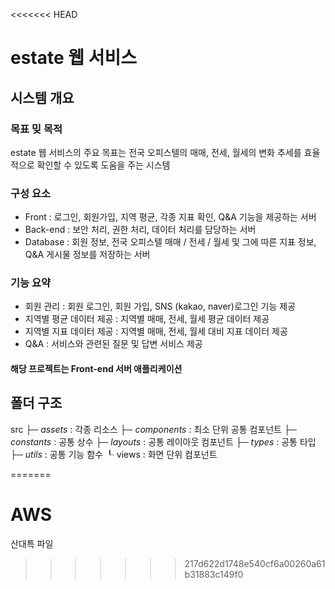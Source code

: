 <<<<<<< HEAD
# estate 웹 서비스 

## 시스템 개요 

### 목표 밎 목적
estate 웹 서비스의 주요 목표는 전국 오피스텔의 매매, 전세, 월세의 변화 추세를 효율적으로 확인할 수 있도록 도움을 주는 시스템

### 구성 요소
- Front : 로그인, 회원가입, 지역 평균, 각종 지표 확인, Q&A 기능을 제공하는 서버
- Back-end : 보안 처리, 권한 처리, 데이터 처리를 담당하는 서버 
- Database : 회원 정보, 전국 오피스텔 매매 / 전세 / 월세 및 그에 따른 지표 정보, Q&A 게시물 정보를 저장하는 서버  

### 기능 요약
- 회원 관리 : 회원 로그인, 회원 가입, SNS (kakao, naver)로그인 기능 제공
- 지역별 평균 데이터 제공 : 지역별 매매, 전세, 월세 평균 데이터 제공 
- 지역별  지표 데이터 제공 : 지역별 매매, 전세, 월세 대비 지표 데이터 제공
- Q&A : 서비스와 관련된 질문 및 답변 서비스 제공 

#### 해당 프로젝트는 Front-end 서버 애플리케이션 

## 폴더 구조 
src
├─ *assets* : 각종 리소스
├─ *components* : 최소 단위 공통 컴포넌트
├─ *constants* : 공통 상수
├─ *layouts* : 공통 레이아웃 컴포넌트
├─ *types* : 공통 타입
├─ *utils* : 공통 기능 함수
┖ views : 화면 단위 컴포넌트







=======
# AWS
산대특 파일
>>>>>>> 217d622d1748e540cf6a00260a61b31883c149f0
